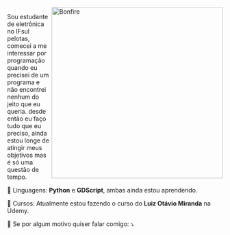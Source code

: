 <img src="https://c.tenor.com/eT65efTNamoAAAAj/bonfire-darksouls.gif" min-width="400px" max-width="400px" width="400px" align="right" alt="Bonfire">

<p align="left"> 
  Sou estudante de eletrônica no IFsul pelotas, comecei a me interessar por programação quando eu precisei de um programa e não encontrei nenhum do jeito que eu queria. desde então eu faço tudo que eu preciso, ainda estou longe de atingir meus objetivos mas é só uma questão de tempo.
</p>

<p align="left">
  👾 Linguagens: <strong>Python</strong> e <strong>GDScript</strong>, ambas ainda estou aprendendo.
</p>

<p align="left">
  💼 Cursos: Atualmente estou fazendo o curso do <strong>Luiz Otávio Miranda</strong> na Udemy.
</p>

<p align="left">
  💌 Se por algum motivo quiser falar comigo: ⤵️
</p>

